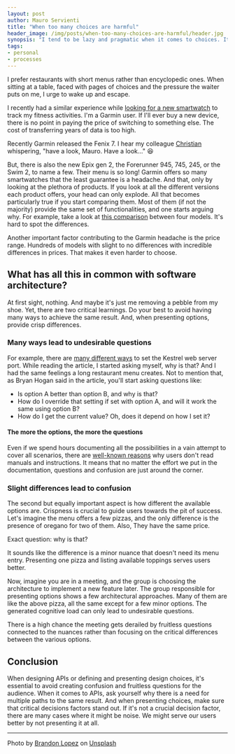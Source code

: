 ```yaml
---
layout: post
author: Mauro Servienti
title: "When too many choices are harmful"
header_image: /img/posts/when-too-many-choices-are-harmful/header.jpg
synopsis: "I tend to be lazy and pragmatic when it comes to choices. It's also trivial that being exposed to too many options stresses me producing a negative result. I end up refusing to choose."
tags:
- personal
- processes
---
```


I prefer restaurants with short menus rather than encyclopedic ones. When sitting at a table, faced with pages of choices and the pressure the waiter puts on me, I urge to wake up and escape.

I recently had a similar experience while [looking for a new smartwatch](https://milestone.topics.it/2021/12/27/do-I-still-need-a-smartwatch.html) to track my fitness activities. I'm a Garmin user. If I'll ever buy a new device, there is no point in paying the price of switching to something else. The cost of transferring years of data is too high.

Recently Garmin released the Fenix 7. I hear my colleague [Christian](https://twitter.com/cquirosj) whispering, "have a look, Mauro. Have a look..." 😆

But, there is also the new Epix gen 2, the Forerunner 945, 745, 245, or the Swim 2, to name a few. Their menu is so long!
Garmin offers so many smartwatches that the least guarantee is a headache. And that, only by looking at the plethora of products. If you look at all the different versions each product offers, your head can only explode. All that becomes particularly true if you start comparing them. Most of them (if not the majority) provide the same set of functionalities, and one starts arguing why. For example, take a look at [this comparison](https://buy.garmin.com/en-US/US/catalog/product/compareResult.ep?compareProduct=735611&compareProduct=760778&compareProduct=621922&compareProduct=713363) between four models. It's hard to spot the differences. 

Another important factor contributing to the Garmin headache is the price range. Hundreds of models with slight to no differences with incredible differences in prices. That makes it even harder to choose.

## What has all this in common with software architecture?

At first sight, nothing. And maybe it's just me removing a pebble from my shoe. Yet, there are two critical learnings. Do your best to avoid having many ways to achieve the same result. And, when presenting options, provide crisp differences.

### Many ways lead to undesirable questions 

For example, there are [many different ways](https://nodogmablog.bryanhogan.net/2022/01/a-few-ways-of-setting-the-kestrel-ports-in-net-6/) to set the Kestrel web server port. While reading the article, I started asking myself, why is that? And I had the same feelings a long restaurant menu creates. Not to mention that, as Bryan Hogan said in the article, you'll start asking questions like:

- Is option A better than option B, and why is that?
- How do I override that setting if set with option A, and will it work the same using option B?
- How do I get the current value? Oh, does it depend on how I set it?

#### The more the options, the more the questions

Even if we spend hours documenting all the possibilities in a vain attempt to cover all scenarios, there are [well-known reasons](https://medium.com/helppier/read-product-documentation-40eeab82f04a) why users don't read manuals and instructions. It means that no matter the effort we put in the documentation, questions and confusion are just around the corner.

### Slight differences lead to confusion

The second but equally important aspect is how different the available options are. Crispness is crucial to guide users towards the pit of success. Let's imagine the menu offers a few pizzas, and the only difference is the presence of oregano for two of them. Also, They have the same price.

Exact question: why is that?

It sounds like the difference is a minor nuance that doesn't need its menu entry. Presenting one pizza and listing available toppings serves users better.

Now, imagine you are in a meeting, and the group is choosing the architecture to implement a new feature later. The group responsible for presenting options shows a few architectural approaches. Many of them are like the above pizza, all the same except for a few minor options. The generated cognitive load can only lead to undesirable questions.

There is a high chance the meeting gets derailed by fruitless questions connected to the nuances rather than focusing on the critical differences between the various options.

## Conclusion 

When designing APIs or defining and presenting design choices, it's essential to avoid creating confusion and fruitless questions for the audience. When it comes to APIs, ask yourself why there is a need for multiple paths to the same result. And when presenting choices, make sure that critical decisions factors stand out. If it's not a crucial decision factor, there are many cases where it might be noise. We might serve our users better by not presenting it at all.

---

Photo by <a href="https://unsplash.com/@itsbrandonlopez?utm_source=unsplash&utm_medium=referral&utm_content=creditCopyText">Brandon Lopez</a> on <a href="https://unsplash.com/?utm_source=unsplash&utm_medium=referral&utm_content=creditCopyText">Unsplash</a>
